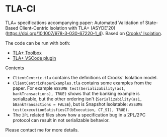 # TLA-CI
TLA+ specifications accompanying paper: Automated Validation of State-Based Client-Centric Isolation with TLA+ (ASYDE'20) (https://doi.org/10.1007/978-3-030-67220-1_4). Based on [Crooks' Isolation](https://dl.acm.org/doi/10.1145/3087801.3087802).

The code can be run with both:

- [TLA+ Toolbox](http://lamport.azurewebsites.net/tla/toolbox.html)
- [TLA+ VSCode plugin](https://marketplace.visualstudio.com/items?itemName=alygin.vscode-tlaplus)


Contents
- `ClientCentric.tla` contains the definitions of Crooks' Isolation model.
- `ClientCentricPaperExamples.tla` contains some examples from the paper.
   For example `ASSUME test(Serializability(as1, bankTransactions), TRUE)` shows that the banking example is serializable, but the other ordering isn't (`Serializability(as1, bBankTransactions = FALSE`), but is Snapshot Isolatable: `ASSUME test(executionSatisfiesCT(bExecution, CT_SI), TRUE)`.
- The `2PL` related files show how a specification bug in a 2PL/2PC protocol can result in not serializable behavior.

Please contact me for more details.
